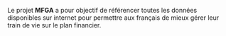 Le projet **MFGA** a pour objectif de référencer toutes les données disponibles sur internet pour permettre aux français de mieux gérer leur train de vie sur le plan financier.